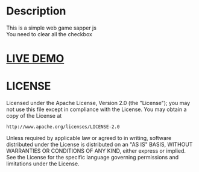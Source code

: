<h1>Description</h1> 
This is a simple web game sapper js<br>
You need to clear all the checkbox
<h1><a href="http://jsbin.com/jedepe">LIVE DEMO</a></h1>
<h1>LICENSE</h1>
Licensed under the Apache License, Version 2.0 (the "License");
you may not use this file except in compliance with the License.
You may obtain a copy of the License at

    http://www.apache.org/licenses/LICENSE-2.0

Unless required by applicable law or agreed to in writing, software
distributed under the License is distributed on an "AS IS" BASIS,
WITHOUT WARRANTIES OR CONDITIONS OF ANY KIND, either express or implied.
See the License for the specific language governing permissions and
limitations under the License.

